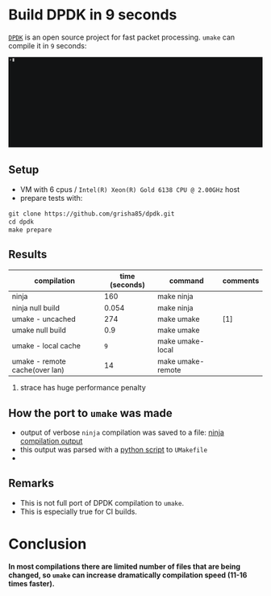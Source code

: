 
# Build DPDK in 9 seconds
[`DPDK`](https://www.dpdk.org/) is an open source project for fast packet processing. `umake` can compile it in `9` seconds:

![dpdk build](images/dpdk-build/dpdk-build.gif)

## Setup

- VM with 6 cpus / `Intel(R) Xeon(R) Gold 6138 CPU @ 2.00GHz` host
- prepare tests with:
```
git clone https://github.com/grisha85/dpdk.git
cd dpdk
make prepare
```
## Results
| compilation                    	| time (seconds) 	| command           	| comments 	|
|--------------------------------	|----------------	|-------------------	|----------	|
| ninja                          	| 160            	| make ninja 
| ninja null build                         	| 0.054            	| make ninja        	|          	|
| umake - uncached               	| 274            	| make umake        	| [1]      	|
| umake null build               	| 0.9            	| make umake        	|       	|
| umake - local cache            	| `9`            	| make umake-local  	|          	|
| umake - remote cache(over lan) 	| 14             	| make umake-remote 	|          	|

1. strace has huge performance penalty

## How the port to `umake` was made
- output of verbose `ninja` compilation was saved to a file: [ninja compilation output](https://github.com/grisha85/dpdk/blob/master/ninja)
- this output was parsed with a [python script](https://github.com/grisha85/dpdk/blob/master/parse_ninja.py) to `UMakefile` 
- 

## Remarks

- This is not full port of DPDK compilation to `umake`.
- This is especially true for CI builds.

# Conclusion
**In most compilations there are limited number of files that are being changed, so `umake` can increase dramatically compilation speed (11-16 times faster).**